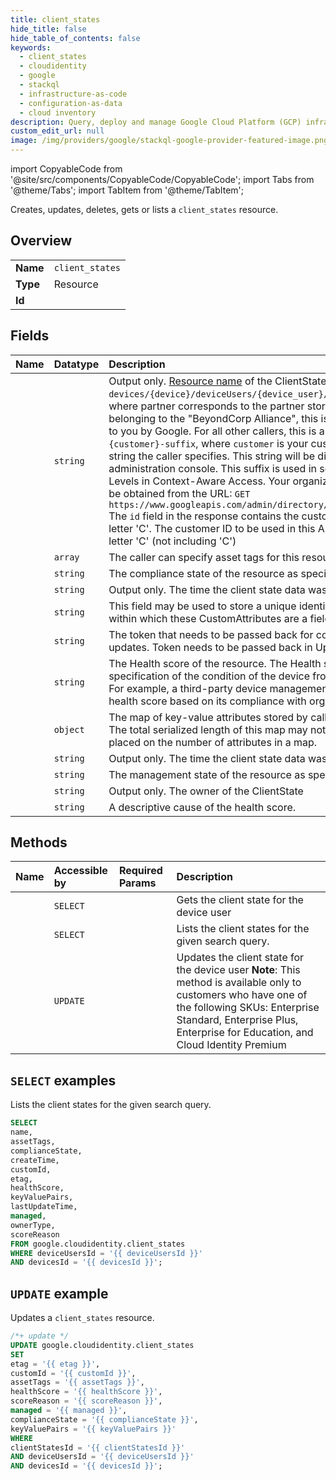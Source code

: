 ```yaml
---
title: client_states
hide_title: false
hide_table_of_contents: false
keywords:
  - client_states
  - cloudidentity
  - google
  - stackql
  - infrastructure-as-code
  - configuration-as-data
  - cloud inventory
description: Query, deploy and manage Google Cloud Platform (GCP) infrastructure and resources using SQL
custom_edit_url: null
image: /img/providers/google/stackql-google-provider-featured-image.png
---
```


import CopyableCode from '@site/src/components/CopyableCode/CopyableCode';
import Tabs from '@theme/Tabs';
import TabItem from '@theme/TabItem';

Creates, updates, deletes, gets or lists a <code>client_states</code> resource.

## Overview
<table><tbody>
<tr><td><b>Name</b></td><td><code>client_states</code></td></tr>
<tr><td><b>Type</b></td><td>Resource</td></tr>
<tr><td><b>Id</b></td><td><CopyableCode code="google.cloudidentity.client_states" /></td></tr>
</tbody></table>

## Fields
| Name | Datatype | Description |
|:-----|:---------|:------------|
| <CopyableCode code="name" /> | `string` | Output only. [Resource name](https://cloud.google.com/apis/design/resource_names) of the ClientState in format: `devices/{device}/deviceUsers/{device_user}/clientState/{partner}`, where partner corresponds to the partner storing the data. For partners belonging to the "BeyondCorp Alliance", this is the partner ID specified to you by Google. For all other callers, this is a string of the form: `{customer}-suffix`, where `customer` is your customer ID. The *suffix* is any string the caller specifies. This string will be displayed verbatim in the administration console. This suffix is used in setting up Custom Access Levels in Context-Aware Access. Your organization's customer ID can be obtained from the URL: `GET https://www.googleapis.com/admin/directory/v1/customers/my_customer` The `id` field in the response contains the customer ID starting with the letter 'C'. The customer ID to be used in this API is the string after the letter 'C' (not including 'C') |
| <CopyableCode code="assetTags" /> | `array` | The caller can specify asset tags for this resource |
| <CopyableCode code="complianceState" /> | `string` | The compliance state of the resource as specified by the API client. |
| <CopyableCode code="createTime" /> | `string` | Output only. The time the client state data was created. |
| <CopyableCode code="customId" /> | `string` | This field may be used to store a unique identifier for the API resource within which these CustomAttributes are a field. |
| <CopyableCode code="etag" /> | `string` | The token that needs to be passed back for concurrency control in updates. Token needs to be passed back in UpdateRequest |
| <CopyableCode code="healthScore" /> | `string` | The Health score of the resource. The Health score is the callers specification of the condition of the device from a usability point of view. For example, a third-party device management provider may specify a health score based on its compliance with organizational policies. |
| <CopyableCode code="keyValuePairs" /> | `object` | The map of key-value attributes stored by callers specific to a device. The total serialized length of this map may not exceed 10KB. No limit is placed on the number of attributes in a map. |
| <CopyableCode code="lastUpdateTime" /> | `string` | Output only. The time the client state data was last updated. |
| <CopyableCode code="managed" /> | `string` | The management state of the resource as specified by the API client. |
| <CopyableCode code="ownerType" /> | `string` | Output only. The owner of the ClientState |
| <CopyableCode code="scoreReason" /> | `string` | A descriptive cause of the health score. |

## Methods
| Name | Accessible by | Required Params | Description |
|:-----|:--------------|:----------------|:------------|
| <CopyableCode code="get" /> | `SELECT` | <CopyableCode code="clientStatesId, deviceUsersId, devicesId" /> | Gets the client state for the device user |
| <CopyableCode code="list" /> | `SELECT` | <CopyableCode code="deviceUsersId, devicesId" /> | Lists the client states for the given search query. |
| <CopyableCode code="patch" /> | `UPDATE` | <CopyableCode code="clientStatesId, deviceUsersId, devicesId" /> | Updates the client state for the device user **Note**: This method is available only to customers who have one of the following SKUs: Enterprise Standard, Enterprise Plus, Enterprise for Education, and Cloud Identity Premium |

## `SELECT` examples

Lists the client states for the given search query.

```sql
SELECT
name,
assetTags,
complianceState,
createTime,
customId,
etag,
healthScore,
keyValuePairs,
lastUpdateTime,
managed,
ownerType,
scoreReason
FROM google.cloudidentity.client_states
WHERE deviceUsersId = '{{ deviceUsersId }}'
AND devicesId = '{{ devicesId }}'; 
```

## `UPDATE` example

Updates a <code>client_states</code> resource.

```sql
/*+ update */
UPDATE google.cloudidentity.client_states
SET 
etag = '{{ etag }}',
customId = '{{ customId }}',
assetTags = '{{ assetTags }}',
healthScore = '{{ healthScore }}',
scoreReason = '{{ scoreReason }}',
managed = '{{ managed }}',
complianceState = '{{ complianceState }}',
keyValuePairs = '{{ keyValuePairs }}'
WHERE 
clientStatesId = '{{ clientStatesId }}'
AND deviceUsersId = '{{ deviceUsersId }}'
AND devicesId = '{{ devicesId }}';
```
